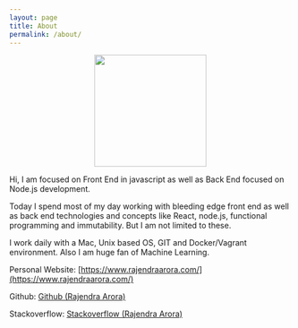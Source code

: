 ```yaml
---
layout: page
title: About
permalink: /about/
---
```


<p align="center">
    <img src="../assets/img/rajendra_circle.gif" data-canonical-src="../assets/img/rajendra_circle.gif" width="200" height="200" />
</p>


Hi, I am focused on Front End in javascript as well as Back End focused on Node.js development. 

Today I spend most of my day working with bleeding edge front end as well as back end technologies and concepts like React, node.js, functional programming and immutability. But I am not limited to these.

I work daily with a Mac, Unix based OS, GIT and Docker/Vagrant environment. Also I am huge fan of Machine Learning.

Personal Website: [https://www.rajendraarora.com/](https://www.rajendraarora.com/)

Github: [Github (Rajendra Arora)](https://github.com/rajendraarora16)

Stackoverflow: [Stackoverflow (Rajendra Arora)](https://stackoverflow.com/users/2802622/)


